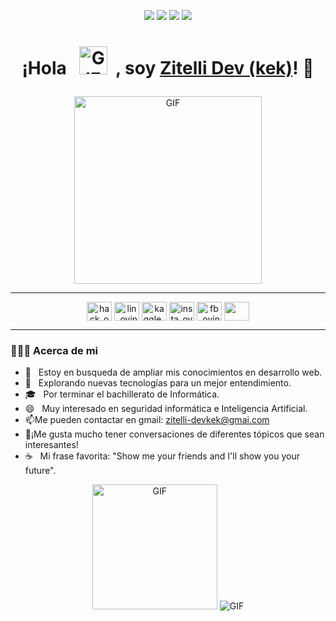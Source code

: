 </p>
 <p align="center">
<img src="https://img.shields.io/badge/Age-17-blue" />
  <img src="https://img.shields.io/badge/Focusing on-Web%20Development-orange" />
  <img src="https://img.shields.io/badge/Lives-Argentina-lightblue" />
  <img src="https://img.shields.io/badge/Languages-Spanish and English-purple" />
</p>
<h1><p align="center">¡Hola &nbsp; <img src="https://wallpapercave.com/wp/wp2761192.gif" alt="GIF" width=45px height=45px>  &nbsp;, soy <a href="https://github.com/Zitelli-Devkek">Zitelli Dev (kek)</a>! 👋</p></h1>
<p align="center">
  <img alt="GIF" src="https://wallpapercave.com/wp/wp2761901.gif" height="300"/>
</p>
</p>
<hr>
<p align="center">
<img align="center" src="https://cdn.worldvectorlogo.com/logos/hackerrank.svg" alt="hack_ovindu" height="30" width="40" />
<img align="center" src="https://image.flaticon.com/icons/png/128/174/174857.png" alt="lin_ovindu" height="30" width="40" /> 
<img align="center" src="https://www.vectorlogo.zone/logos/kaggle/kaggle-icon.svg" alt="kaggle_ovindu" height="30" width="40" />
<img align="center" src="https://image.flaticon.com/icons/png/128/174/174855.png" alt="insta_ovindu" height="30" width="40" />
<img align="center" src="https://www.svgrepo.com/show/299425/facebook.svg" alt="fb_ovindu" height="30" width="40" />
 <img align="center" src="https://seeklogo.com/images/G/gmail-new-2020-logo-32DBE11BB4-seeklogo.com.png" height="30" width="40" />
</p>
<hr>
<h3> 👨🏻‍💻 Acerca de mi</h3>

- 🔭 &nbsp; Estoy en busqueda de ampliar mis conocimientos en desarrollo web.
- 🤔 &nbsp; Explorando nuevas tecnologías para un mejor entendimiento.
- 🎓 &nbsp; Por terminar el bachillerato de Informática.
- 😄 &nbsp; Muy interesado en seguridad informática e Inteligencia Artificial.
-  📫Me pueden contactar en gmail: zitelli-devkek@gmai.com 
-  💬¡Me gusta mucho tener conversaciones de diferentes tópicos que sean interesantes!
- ☕ &nbsp; Mi frase favorita: "Show me your friends and I'll show you your future".
<p align="center">
  <img alt="GIF" src="https://steamuserimages-a.akamaihd.net/ugc/1023949183704318369/F8410A21B7374A0E2A07DFB159C4A279CD6B458F/" height="200"/>
   <img alt="GIF" src="https://github-readme-stats.vercel.app/api?username=Zitelli-Devkek&show_icons=true&theme=synthwave" />
</p>



<!--
**Zitelli-Devkek/Zitelli-Devkek** is a ✨ _special_ ✨ repository because its `README.md` (this file) appears on your GitHub profile.


Here are some ideas to get you started:

- 🔭 I’m currently working on ...
- 🌱 I’m currently learning ...
- 👯 I’m looking to collaborate on ...
- 🤔 I’m looking for help with ...
- 💬 Ask me about ...
- 📫 How to reach me: ...
- 😄 Pronouns: ...
- ⚡ Fun fact: ...
-->
